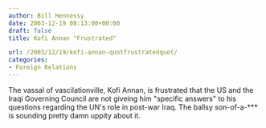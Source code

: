 ```yaml
---
author: Bill Hennessy
date: 2003-12-19 08:13:00+00:00
draft: false
title: Kofi Annan "Frustrated"

url: /2003/12/19/kofi-annan-quotfrustratedquot/
categories:
- Foreign Relations
---
```


The vassal of vascilationville, Kofi Annan, is frustrated that the US and the Iraqi Governing Council are not giveing him "specific answers" to his questions regarding the UN's role in post-war Iraq. The ballsy son-of-a-*** is sounding pretty damn uppity about it. 
